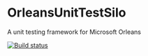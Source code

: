 # OrleansUnitTestSilo
A unit testing framework for Microsoft Orleans

[![Build status](https://ci.appveyor.com/api/projects/status/k4crsho9d5vlbcgg/branch/master?svg=true)](https://ci.appveyor.com/project/dsarfati/orleanstestkit/branch/master)
